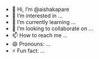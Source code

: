 - 👋 Hi, I’m @aishakapare
- 👀 I’m interested in ...
- 🌱 I’m currently learning ...
- 💞️ I’m looking to collaborate on ...
- 📫 How to reach me ...
- 😄 Pronouns: ...
- ⚡ Fun fact: ...

<!---
aishakapare/aishakapare is a ✨ special ✨ repository because its `README.md` (this file) appears on your GitHub profile.
You can click the Preview link to take a look at your changes.
--->
